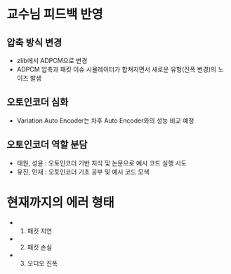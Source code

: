 # 교수님 피드백 반영

## 압축 방식 변경

- zlib에서 ADPCM으로 변경
- ADPCM 압축과 패킷 이슈 시뮬레이터가 합쳐지면서 새로운 유형(진폭 변경)의 노이즈 발생

## 오토인코더 심화

- Variation Auto Encoder는 차후 Auto Encoder와의 성능 비교 예정

## 오토인코더 역할 분담

- 태원, 성윤 : 오토인코더 기반 지식 및 논문으로 예시 코드 실행 시도
- 유진, 민재 : 오토인코더 기초 공부 및 예시 코드 모색

# 현재까지의 에러 형태

- 1. 패킷 지연
- 2. 패킷 손실
- 3. 오디오 진폭